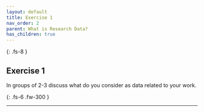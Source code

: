 ```yaml
---
layout: default
title: Exercise 1
nav_order: 2
parent: What is Research Data?
has_children: true
---
```



{: .fs-8 }
## Exercise 1
In groups of 2-3 discuss what do you consider as data related to your work. 

{: .fs-6 .fw-300 }

---
